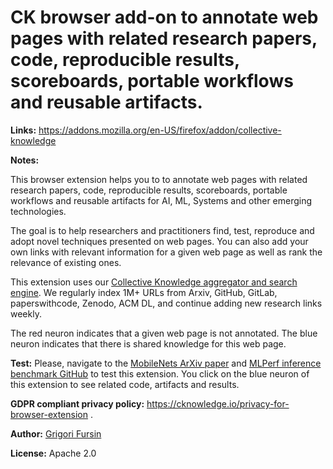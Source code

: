 # CK browser add-on to annotate web pages with related research papers, code, reproducible results, scoreboards, portable workflows and reusable artifacts.

**Links:** https://addons.mozilla.org/en-US/firefox/addon/collective-knowledge

**Notes:**

This browser extension helps you to to annotate web pages with related research papers, 
code, reproducible results, scoreboards, portable workflows and reusable artifacts
for AI, ML, Systems and other emerging technologies. 

The goal is to help researchers and practitioners find, test, reproduce
and adopt novel techniques presented on web pages. You can also add your
own links with relevant information for a given web page as well as rank
the relevance of existing ones.

This extension uses our [Collective Knowledge aggregator and search engine](https://cKnowledge.io).
We regularly index 1M+ URLs from Arxiv, GitHub, GitLab, paperswithcode, Zenodo, 
ACM DL, and continue adding new research links weekly.

The red neuron indicates that a given web page is not annotated.
The blue neuron indicates that there is shared knowledge for this web page.

**Test:** 
Please, navigate to the [MobileNets ArXiv paper](https://arxiv.org/abs/1704.04861) 
and [MLPerf inference benchmark GitHub](https://github.com/mlperf/inference)
to test this extension. You click on the blue neuron of this extension
to see related code, artifacts and results.

**GDPR compliant privacy policy:** https://cknowledge.io/privacy-for-browser-extension .

**Author:** [Grigori Fursin](https://cKnowledge.io/@gfursin)

**License:** Apache 2.0
